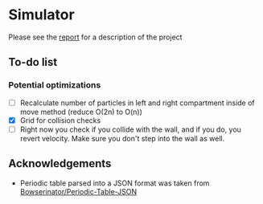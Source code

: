 # Simulator

Please see the [report](report/main.pdf) for a description of the project

## To-do list

### Potential optimizations

- [ ] Recalculate number of particles in left and right compartment inside of move method (reduce O(2n) to O(n))
- [x] Grid for collision checks
- [ ] Right now you check if you collide with the wall, and if you do, you revert velocity. Make sure you don't step into the wall as well.

## Acknowledgements

- Periodic table parsed into a JSON format was taken from [Bowserinator/Periodic-Table-JSON](https://github.com/Bowserinator/Periodic-Table-JSON)
